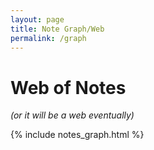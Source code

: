 ```yaml
---
layout: page
title: Note Graph/Web
permalink: /graph
---
```



# Web of Notes
*(or it will be a web eventually)*


{% include notes_graph.html %}